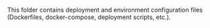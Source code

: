 This folder contains deployment and environment configuration files (Dockerfiles, docker-compose, deployment scripts, etc.).